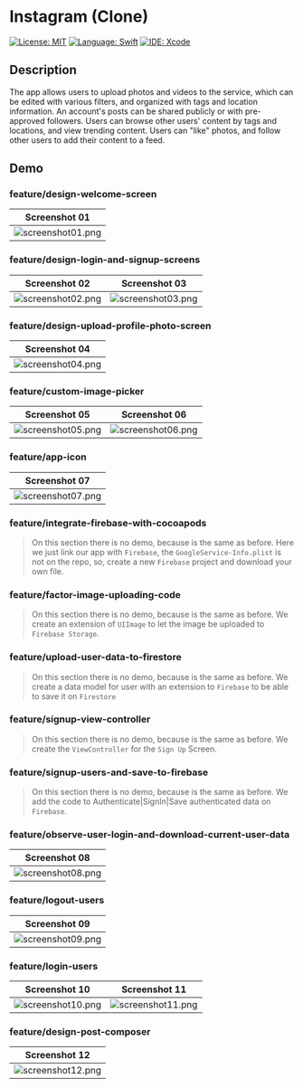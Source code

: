 # Instagram (Clone)
[![License: MIT](https://img.shields.io/badge/License-MIT-yellow.svg)](https://opensource.org/licenses/MIT)
[![Language: Swift](https://img.shields.io/badge/Language-Swift-red.svg)](https://swift.org/blog/)
[![IDE: Xcode](https://img.shields.io/badge/IDE-Xcode%2010.3-blue.svg)](https://developer.apple.com/xcode/)

## Description
The app allows users to upload photos and videos to the service, which can be edited with various filters, and organized with tags and location information. An account's posts can be shared publicly or with pre-approved followers. Users can browse other users' content by tags and locations, and view trending content. Users can "like" photos, and follow other users to add their content to a feed.

## Demo
### feature/design-welcome-screen
| Screenshot 01 |
| ------------- |
| ![screenshot01.png](.screenshots/screenshot01.png) |

### feature/design-login-and-signup-screens
| Screenshot 02 | Screenshot 03 |
| ------------- | ------------- |
| ![screenshot02.png](.screenshots/screenshot02.png) | ![screenshot03.png](.screenshots/screenshot03.png) |

### feature/design-upload-profile-photo-screen
| Screenshot 04 |
| ------------- |
| ![screenshot04.png](.screenshots/screenshot04.png) |

### feature/custom-image-picker
| Screenshot 05 | Screenshot 06 |
| ------------- | ------------- |
| ![screenshot05.png](.screenshots/screenshot05.png) | ![screenshot06.png](.screenshots/screenshot06.png) |

### feature/app-icon
| Screenshot 07 |
| ------------- |
| ![screenshot07.png](.screenshots/screenshot07.png) |

### feature/integrate-firebase-with-cocoapods
> On this section there is no demo, because is the same as before.
> Here we just link our app with `Firebase`, the `GoogleService-Info.plist` is not on the repo, so, create a new `Firebase` project and download your own file.

### feature/factor-image-uploading-code
> On this section there is no demo, because is the same as before.
> We create an extension of `UIImage` to let the image be uploaded to `Firebase Storage`.

### feature/upload-user-data-to-firestore
> On this section there is no demo, because is the same as before.
> We create a data model for user with an extension to `Firebase` to be able to save it on `Firestore`

### feature/signup-view-controller
> On this section there is no demo, because is the same as before.
> We create the `ViewController` for the `Sign Up` Screen.

### feature/signup-users-and-save-to-firebase
> On this section there is no demo, because is the same as before.
> We add the code to Authenticate|SignIn|Save authenticated data on `Firebase`.

### feature/observe-user-login-and-download-current-user-data
| Screenshot 08 |
| ------------- |
| ![screenshot08.png](.screenshots/screenshot08.png) |

### feature/logout-users
| Screenshot 09 |
| ------------- |
| ![screenshot09.png](.screenshots/screenshot09.png) |

### feature/login-users
| Screenshot 10 | Screenshot 11 |
| ------------- | ------------- |
| ![screenshot10.png](.screenshots/screenshot10.png) | ![screenshot11.png](.screenshots/screenshot11.png) |

### feature/design-post-composer
| Screenshot 12 |
| ------------- |
| ![screenshot12.png](.screenshots/screenshot12.png) |